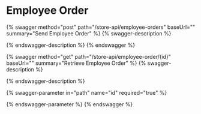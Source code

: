 # Employee Order

{% swagger method="post" path="/store-api/employee-orders" baseUrl="" summary="Send Employee Order" %}
{% swagger-description %}

{% endswagger-description %}
{% endswagger %}

{% swagger method="get" path="/store-api/employee-order/{id}" baseUrl="" summary="Retrieve Employee Order" %}
{% swagger-description %}

{% endswagger-description %}

{% swagger-parameter in="path" name="id" required="true" %}

{% endswagger-parameter %}
{% endswagger %}
